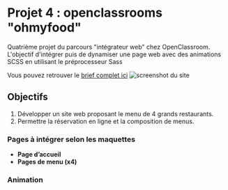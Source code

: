 # Projet 4 : openclassrooms "ohmyfood"

Quatrième projet du parcours "intégrateur web" chez OpenClassroom. 
L'objectif d'intégrer puis de dynamiser une page web avec des animations SCSS en utilisant le préprocesseur Sass

Vous pouvez retrouver le [brief complet ici]([https://s3-eu-west-1.amazonaws.com/course.oc-static.com/projects/DW_P3/Brief%20cre%CC%81atif%20-%20Ohmyfood!.pdf)
![screenshot du site](./src/img/screenshot.png](https://www.figma.com/file/t4449fzDnwGYmzuwQdu87V/Maquettes-Ohmyfood-(mobile-et-desktop)?type=design&node-id=25368-654&mode=design&t=8ok5xtfSuPyaVVr4-0))

## Objectifs

1. Développer un site web proposant le menu de 4 grands restaurants.
2. Permettre la réservation en ligne et la composition de menus.
   
### Pages à intégrer selon les maquettes
- **Page d’accueil**
- **Pages de menu (x4)**

### Animation
